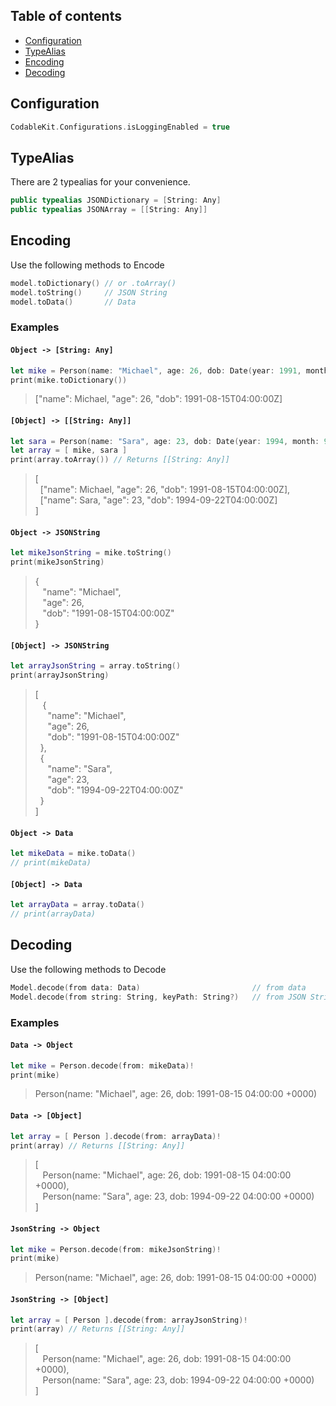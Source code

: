## Table of contents

* [Configuration](#configuration)
* [TypeAlias](#typealias)
* [Encoding](#encoding)
* [Decoding](#decoding)





## Configuration

```swift
CodableKit.Configurations.isLoggingEnabled = true
```





## TypeAlias 

There are 2 typealias for your convenience.
```swift
public typealias JSONDictionary = [String: Any]
public typealias JSONArray = [[String: Any]]
```





## Encoding

Use the following methods to Encode

```swift
model.toDictionary() // or .toArray()
model.toString()     // JSON String
model.toData()       // Data
```

### Examples

#### `Object -> [String: Any]`
```swift
let mike = Person(name: "Michael", age: 26, dob: Date(year: 1991, month: 8, day: 15))
print(mike.toDictionary()) 
```
> ["name": Michael, "age": 26, "dob": 1991-08-15T04:00:00Z] 


#### `[Object] -> [[String: Any]]`

```swift
let sara = Person(name: "Sara", age: 23, dob: Date(year: 1994, month: 9, day: 22))
let array = [ mike, sara ]
print(array.toArray()) // Returns [[String: Any]]
```
> [  
> &nbsp;&nbsp;["name": Michael, "age": 26, "dob": 1991-08-15T04:00:00Z],  
> &nbsp;&nbsp;["name": Sara, "age": 23, "dob": 1994-09-22T04:00:00Z]  
> ]   


#### `Object -> JSONString`

```swift
let mikeJsonString = mike.toString()
print(mikeJsonString)
```
> {  
> &nbsp;&nbsp;	"name": "Michael",  
> &nbsp;&nbsp;	"age": 26,  
> &nbsp;&nbsp;	"dob": "1991-08-15T04:00:00Z"  
> } 


#### `[Object] -> JSONString`

```swift
let arrayJsonString = array.toString()
print(arrayJsonString)
```

> [  
> &nbsp;&nbsp; {  
> &nbsp;&nbsp;&nbsp;&nbsp; "name": "Michael",  
> &nbsp;&nbsp;&nbsp;&nbsp; "age": 26,  
> &nbsp;&nbsp;&nbsp;&nbsp; "dob": "1991-08-15T04:00:00Z"  
> &nbsp;&nbsp;},   
> &nbsp;&nbsp;{  
> &nbsp;&nbsp;&nbsp;&nbsp; "name": "Sara",  
> &nbsp;&nbsp;&nbsp;&nbsp; "age": 23,  
> &nbsp;&nbsp;&nbsp;&nbsp; "dob": "1994-09-22T04:00:00Z"  
> &nbsp;&nbsp;}  
> ]


#### `Object -> Data`

```swift
let mikeData = mike.toData()
// print(mikeData)
```


#### `[Object] -> Data`
```swift
let arrayData = array.toData()
// print(arrayData)
```





## Decoding

Use the following methods to Decode

```swift
Model.decode(from data: Data)                         // from data
Model.decode(from string: String, keyPath: String?)   // from JSON String
```

### Examples


#### `Data -> Object`
```swift
let mike = Person.decode(from: mikeData)!
print(mike) 
```
> Person(name: "Michael", age: 26, dob: 1991-08-15 04:00:00 +0000)


#### `Data -> [Object]`

```swift
let array = [ Person ].decode(from: arrayData)!
print(array) // Returns [[String: Any]]
```

> [  
> &nbsp;&nbsp; Person(name: "Michael", age: 26, dob: 1991-08-15 04:00:00 +0000),  
> &nbsp;&nbsp; Person(name: "Sara", age: 23, dob: 1994-09-22 04:00:00 +0000)  
> ]  


#### `JsonString -> Object`
```swift
let mike = Person.decode(from: mikeJsonString)!
print(mike) 
```
> Person(name: "Michael", age: 26, dob: 1991-08-15 04:00:00 +0000)


#### `JsonString -> [Object]`

```swift
let array = [ Person ].decode(from: arrayJsonString)!
print(array) // Returns [[String: Any]]
```

> [  
> &nbsp;&nbsp; Person(name: "Michael", age: 26, dob: 1991-08-15 04:00:00 +0000),  
> &nbsp;&nbsp; Person(name: "Sara", age: 23, dob: 1994-09-22 04:00:00 +0000)  
> ]  




